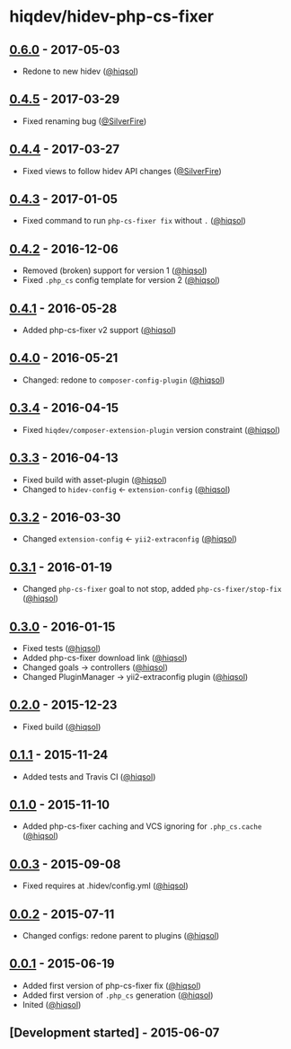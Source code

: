 # hiqdev/hidev-php-cs-fixer

## [0.6.0] - 2017-05-03

- Redone to new hidev ([@hiqsol])

## [0.4.5] - 2017-03-29

- Fixed renaming bug ([@SilverFire])

## [0.4.4] - 2017-03-27

- Fixed views to follow hidev API changes ([@SilverFire])

## [0.4.3] - 2017-01-05

- Fixed command to run `php-cs-fixer fix` without `.` ([@hiqsol])

## [0.4.2] - 2016-12-06

- Removed (broken) support for version 1 ([@hiqsol])
- Fixed `.php_cs` config template for version 2 ([@hiqsol])

## [0.4.1] - 2016-05-28

- Added php-cs-fixer v2 support ([@hiqsol])

## [0.4.0] - 2016-05-21

- Changed: redone to `composer-config-plugin` ([@hiqsol])

## [0.3.4] - 2016-04-15

- Fixed `hiqdev/composer-extension-plugin` version constraint ([@hiqsol])

## [0.3.3] - 2016-04-13

- Fixed build with asset-plugin ([@hiqsol])
- Changed to `hidev-config` <- `extension-config` ([@hiqsol])

## [0.3.2] - 2016-03-30

- Changed `extension-config` <- `yii2-extraconfig` ([@hiqsol])

## [0.3.1] - 2016-01-19

- Changed `php-cs-fixer` goal to not stop, added `php-cs-fixer/stop-fix` ([@hiqsol])

## [0.3.0] - 2016-01-15

- Fixed tests ([@hiqsol])
- Added php-cs-fixer download link ([@hiqsol])
- Changed goals -> controllers ([@hiqsol])
- Changed PluginManager -> yii2-extraconfig plugin ([@hiqsol])

## [0.2.0] - 2015-12-23

- Fixed build ([@hiqsol])

## [0.1.1] - 2015-11-24

- Added tests and Travis CI ([@hiqsol])

## [0.1.0] - 2015-11-10

- Added php-cs-fixer caching and VCS ignoring for `.php_cs.cache` ([@hiqsol])

## [0.0.3] - 2015-09-08

- Fixed requires at .hidev/config.yml ([@hiqsol])

## [0.0.2] - 2015-07-11

- Changed configs: redone parent to plugins ([@hiqsol])

## [0.0.1] - 2015-06-19

- Added first version of php-cs-fixer fix ([@hiqsol])
- Added first version of `.php_cs` generation ([@hiqsol])
- Inited ([@hiqsol])

## [Development started] - 2015-06-07

[@SilverFire]: https://github.com/SilverFire
[d.naumenko.a@gmail.com]: https://github.com/SilverFire
[@tafid]: https://github.com/tafid
[andreyklochok@gmail.com]: https://github.com/tafid
[@BladeRoot]: https://github.com/BladeRoot
[bladeroot@gmail.com]: https://github.com/BladeRoot
[@hiqsol]: https://github.com/hiqsol
[sol@hiqdev.com]: https://github.com/hiqsol
[Under development]: https://github.com/hiqdev/hidev-php-cs-fixer/compare/0.4.5...HEAD
[0.4.2]: https://github.com/hiqdev/hidev-php-cs-fixer/compare/0.4.1...0.4.2
[0.4.1]: https://github.com/hiqdev/hidev-php-cs-fixer/compare/0.4.0...0.4.1
[0.4.0]: https://github.com/hiqdev/hidev-php-cs-fixer/compare/0.3.4...0.4.0
[0.3.4]: https://github.com/hiqdev/hidev-php-cs-fixer/compare/0.3.3...0.3.4
[0.3.3]: https://github.com/hiqdev/hidev-php-cs-fixer/compare/0.3.2...0.3.3
[0.3.2]: https://github.com/hiqdev/hidev-php-cs-fixer/compare/0.3.1...0.3.2
[0.3.1]: https://github.com/hiqdev/hidev-php-cs-fixer/compare/0.3.0...0.3.1
[0.3.0]: https://github.com/hiqdev/hidev-php-cs-fixer/compare/0.2.0...0.3.0
[0.2.0]: https://github.com/hiqdev/hidev-php-cs-fixer/compare/0.1.1...0.2.0
[0.1.1]: https://github.com/hiqdev/hidev-php-cs-fixer/compare/0.1.0...0.1.1
[0.1.0]: https://github.com/hiqdev/hidev-php-cs-fixer/compare/0.0.3...0.1.0
[0.0.3]: https://github.com/hiqdev/hidev-php-cs-fixer/compare/0.0.2...0.0.3
[0.0.2]: https://github.com/hiqdev/hidev-php-cs-fixer/compare/0.0.1...0.0.2
[0.0.1]: https://github.com/hiqdev/hidev-php-cs-fixer/releases/tag/0.0.1
[0.4.3]: https://github.com/hiqdev/hidev-php-cs-fixer/compare/0.4.2...0.4.3
[0.4.4]: https://github.com/hiqdev/hidev-php-cs-fixer/compare/0.4.3...0.4.4
[0.4.5]: https://github.com/hiqdev/hidev-php-cs-fixer/compare/0.4.4...0.4.5
[0.6.0]: https://github.com/hiqdev/hidev-php-cs-fixer/compare/0.4.5...0.6.0
